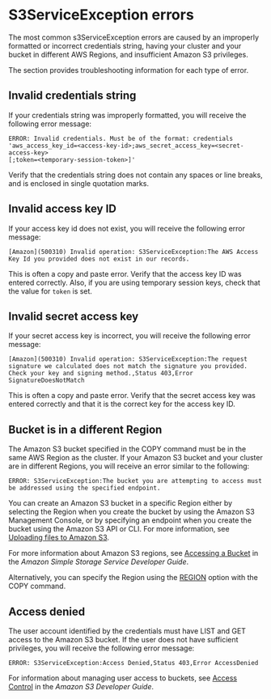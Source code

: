 # S3ServiceException errors<a name="s3serviceexception-error"></a>

The most common s3ServiceException errors are caused by an improperly formatted or incorrect credentials string, having your cluster and your bucket in different AWS Regions, and insufficient Amazon S3 privileges\.

The section provides troubleshooting information for each type of error\.

## Invalid credentials string<a name="invalid-credentials-string-error"></a>

If your credentials string was improperly formatted, you will receive the following error message: 

```
ERROR: Invalid credentials. Must be of the format: credentials 
'aws_access_key_id=<access-key-id>;aws_secret_access_key=<secret-access-key>
[;token=<temporary-session-token>]'
```

Verify that the credentials string does not contain any spaces or line breaks, and is enclosed in single quotation marks\. 

## Invalid access key ID<a name="invalid-access-key-id-error"></a>

If your access key id does not exist, you will receive the following error message: 

```
[Amazon](500310) Invalid operation: S3ServiceException:The AWS Access Key Id you provided does not exist in our records.
```

This is often a copy and paste error\. Verify that the access key ID was entered correctly\. Also, if you are using temporary session keys, check that the value for `token` is set\.

## Invalid secret access key<a name="invalid-secret-access-key-error"></a>

If your secret access key is incorrect, you will receive the following error message: 

```
[Amazon](500310) Invalid operation: S3ServiceException:The request signature we calculated does not match the signature you provided. 
Check your key and signing method.,Status 403,Error SignatureDoesNotMatch
```

This is often a copy and paste error\. Verify that the secret access key was entered correctly and that it is the correct key for the access key ID\.

## Bucket is in a different Region<a name="bucket-in-different-region"></a>

The Amazon S3 bucket specified in the COPY command must be in the same AWS Region as the cluster\. If your Amazon S3 bucket and your cluster are in different Regions, you will receive an error similar to the following: 

```
ERROR: S3ServiceException:The bucket you are attempting to access must be addressed using the specified endpoint.
```

You can create an Amazon S3 bucket in a specific Region either by selecting the Region when you create the bucket by using the Amazon S3 Management Console, or by specifying an endpoint when you create the bucket using the Amazon S3 API or CLI\. For more information, see [Uploading files to Amazon S3](t_uploading-data-to-S3.md)\.

For more information about Amazon S3 regions, see [Accessing a Bucket](https://docs.aws.amazon.com/AmazonS3/latest/dev/UsingBucket.html#access-bucket-intro) in the *Amazon Simple Storage Service Developer Guide*\.

Alternatively, you can specify the Region using the [REGION](copy-parameters-data-source-s3.md#copy-region) option with the COPY command\.

## Access denied<a name="s3-access-denied-error"></a>

The user account identified by the credentials must have LIST and GET access to the Amazon S3 bucket\. If the user does not have sufficient privileges, you will receive the following error message:

```
ERROR: S3ServiceException:Access Denied,Status 403,Error AccessDenied
```

For information about managing user access to buckets, see [Access Control](https://docs.aws.amazon.com/AmazonS3/latest/dev/UsingAuthAccess.html) in the *Amazon S3 Developer Guide*\.